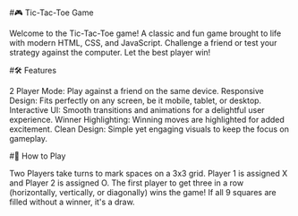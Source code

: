 #🎮 Tic-Tac-Toe Game

Welcome to the Tic-Tac-Toe game! A classic and fun game brought to life with modern HTML, CSS, and JavaScript. Challenge a friend or test your strategy against the computer. Let the best player win!

#🛠️ Features

2 Player Mode: Play against a friend on the same device.
Responsive Design: Fits perfectly on any screen, be it mobile, tablet, or desktop.
Interactive UI: Smooth transitions and animations for a delightful user experience.
Winner Highlighting: Winning moves are highlighted for added excitement.
Clean Design: Simple yet engaging visuals to keep the focus on gameplay.

#🧩 How to Play

Two Players take turns to mark spaces on a 3x3 grid.
Player 1 is assigned X and Player 2 is assigned O.
The first player to get three in a row (horizontally, vertically, or diagonally) wins the game!
If all 9 squares are filled without a winner, it's a draw.

